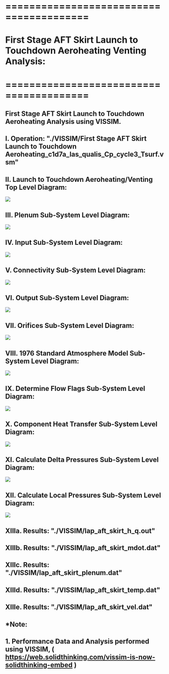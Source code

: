 # ========================================
# First Stage AFT Skirt Launch to Touchdown Aeroheating Venting Analysis:
# ========================================

## First Stage AFT Skirt Launch to Touchdown Aeroheating Analysis using VISSIM.

##
## I. Operation: "./VISSIM/First Stage AFT Skirt Launch to Touchdown Aeroheating_c1d7a_las_qualis_Cp_cycle3_Tsurf.vsm"

##
## II. Launch to Touchdown Aeroheating/Venting Top Level Diagram:

![](./images/image_01.png)

##
## III. Plenum Sub-System Level Diagram:

![](./images/image_02.png)
##
## IV. Input Sub-System Level Diagram:

![](./images/image_03.png)
##
## V. Connectivity Sub-System Level Diagram:

![](./images/image_04.png)
##
## VI. Output Sub-System Level Diagram:

![](./images/image_05.png)
##
## VII. Orifices Sub-System Level Diagram:

![](./images/image_06.png)
##
## VIII. 1976 Standard Atmosphere Model Sub-System Level Diagram:

![](./images/image_07.png)
##
## IX. Determine Flow Flags Sub-System Level Diagram:

![](./images/image_08.png)
##
## X. Component Heat Transfer Sub-System Level Diagram:

![](./images/image_09.png)
##
## XI. Calculate Delta Pressures Sub-System Level Diagram:

![](./images/image_10.png)
##
## XII. Calculate Local Pressures Sub-System Level Diagram:

![](./images/image_11.png)

##
## XIIIa. Results: "./VISSIM/lap_aft_skirt_h_q.out"
## XIIIb. Results: "./VISSIM/lap_aft_skirt_mdot.dat"
## XIIIc. Results: "./VISSIM/lap_aft_skirt_plenum.dat"
## XIIId. Results: "./VISSIM/lap_aft_skirt_temp.dat"
## XIIIe. Results: "./VISSIM/lap_aft_skirt_vel.dat"
## 
## *Note: 
## 1. Performance Data and Analysis performed using VISSIM, ( https://web.solidthinking.com/vissim-is-now-solidthinking-embed )

